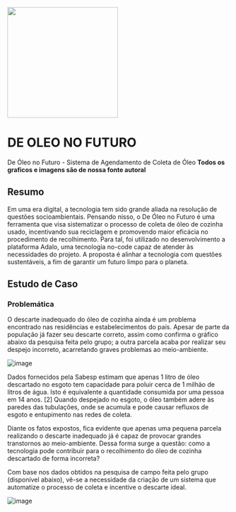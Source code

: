 <img src="https://user-images.githubusercontent.com/60629168/161673434-24d71660-b1fe-42e5-a3d3-6e291d6804bd.png" height="250px" width="250px"></img>


# DE OLEO NO FUTURO
De Óleo no Futuro - Sistema de Agendamento de Coleta de Óleo
**Todos os graficos e imagens são de nossa fonte autoral**

## Resumo
Em uma era digital, a tecnologia tem sido grande aliada na resolução de questões socioambientais. Pensando nisso, o De Óleo no Futuro é uma ferramenta que visa sistematizar o processo de coleta de óleo de cozinha usado, incentivando sua reciclagem e promovendo maior eficácia no procedimento de recolhimento. Para tal, foi utilizado no desenvolvimento a plataforma Adalo, uma tecnologia no-code capaz de atender às necessidades do projeto. A proposta é alinhar a tecnologia com questões sustentáveis, a fim de garantir um futuro limpo para o planeta.  

## Estudo de Caso
  ### Problemática
  O descarte inadequado do óleo de cozinha ainda é um problema encontrado nas residências e estabelecimentos do país. Apesar de parte da população já fazer seu descarte correto, assim como confirma o gráfico abaixo da pesquisa feita pelo grupo; a outra parcela acaba por realizar seu despejo incorreto, acarretando graves problemas ao meio-ambiente. 
  
  ![image](https://user-images.githubusercontent.com/60629168/161674089-fedaa20a-f253-4104-8412-78ea0446a71d.png)
  
  Dados fornecidos pela Sabesp estimam que apenas 1 litro de óleo descartado no esgoto tem capacidade para poluir cerca de 1 milhão de litros de água. Isto é equivalente a quantidade consumida por uma pessoa em 14 anos. [2] Quando despejado no esgoto, o óleo também adere às paredes das tubulações, onde se acumula e pode causar refluxos de esgoto e entupimento nas redes de coleta.
 
 Diante os fatos expostos, fica evidente que apenas uma pequena parcela realizando o descarte inadequado já é capaz de provocar grandes transtornos ao meio-ambiente. Dessa forma surge a questão: como a tecnologia pode contribuir para o recolhimento do óleo de cozinha descartado de forma incorreta?
 
  Com base nos dados obtidos na pesquisa de campo feita pelo grupo (disponível abaixo), vê-se a necessidade da criação de um sistema que automatize o processo de coleta e incentive o descarte ideal. 
  
  ![image](https://user-images.githubusercontent.com/60629168/161674502-5e5ec8c1-76a4-48e1-86f2-908b8a73421c.png)

